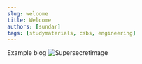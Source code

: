 ```yaml
---
slug: welcome
title: Welcome
authors: [sundar]
tags: [studymaterials, csbs, engineering]
---
```


Example blog
![Supersecretimage](https://pbs.twimg.com/media/FASQoX8UcAIU5v0.jpg)
